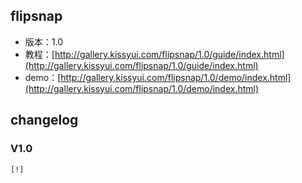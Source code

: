 ## flipsnap

* 版本：1.0
* 教程：[http://gallery.kissyui.com/flipsnap/1.0/guide/index.html](http://gallery.kissyui.com/flipsnap/1.0/guide/index.html)
* demo：[http://gallery.kissyui.com/flipsnap/1.0/demo/index.html](http://gallery.kissyui.com/flipsnap/1.0/demo/index.html)

## changelog

### V1.0

    [!]


